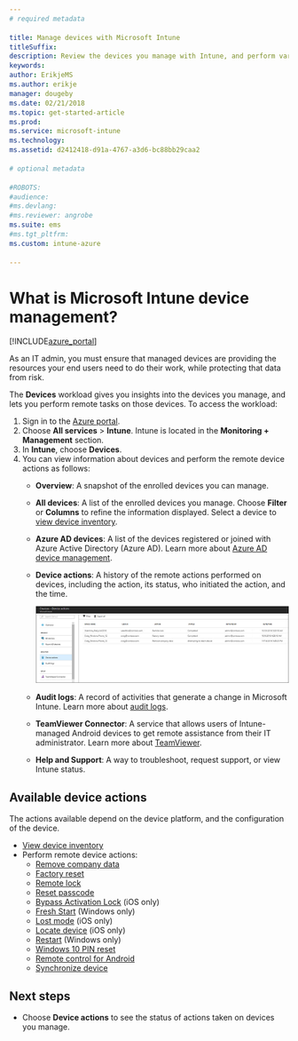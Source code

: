 ```yaml
---
# required metadata

title: Manage devices with Microsoft Intune
titleSuffix:
description: Review the devices you manage with Intune, and perform various operations on them.
keywords:
author: ErikjeMS
ms.author: erikje
manager: dougeby
ms.date: 02/21/2018
ms.topic: get-started-article
ms.prod:
ms.service: microsoft-intune
ms.technology:
ms.assetid: d2412418-d91a-4767-a3d6-bc88bb29caa2

# optional metadata

#ROBOTS:
#audience:
#ms.devlang:
#ms.reviewer: angrobe
ms.suite: ems
#ms.tgt_pltfrm:
ms.custom: intune-azure

---
```


# What is Microsoft Intune device management?


[!INCLUDE[azure_portal](./includes/azure_portal.md)]

As an IT admin, you must ensure that managed devices are providing the resources your end users need to do their work, while protecting that data from risk.

The **Devices** workload gives you insights into the devices you manage, and lets you perform remote tasks on those devices. To access the workload:

1. Sign in to the [Azure portal](https://portal.azure.com).
2. Choose **All services** > **Intune**. Intune is located in the **Monitoring + Management** section.
3. In **Intune**, choose **Devices**.
4. You can view information about devices and perform the remote device actions as follows:
	- **Overview**: A snapshot of the enrolled devices you can manage.
	- **All devices**: A list of the enrolled devices you manage. Choose **Filter** or **Columns** to refine the information displayed. Select a device to [view device inventory](device-inventory.md).
	- **Azure AD devices**: A list of the devices registered or joined with Azure Active Directory (Azure AD). Learn more about [Azure AD device management](https://docs.microsoft.com/azure/active-directory/device-management-introduction).
	- **Device actions**: A history of the remote actions performed on devices, including the action, its status, who initiated the action, and the time.

    	![Screenshot of monitor device actions](./media/monitor-device-actions.png)

	- **Audit logs**: A record of activities that generate a change in Microsoft Intune. Learn more about [audit logs](monitor-audit-logs.md).
	- **TeamViewer Connector**: A service that allows users of Intune-managed Android devices to get remote assistance from their IT administrator. Learn more about [TeamViewer](device-profile-android-teamviewer.md).
	- **Help and Support**: A way to troubleshoot, request support, or view Intune status.	
	
## Available device actions
The actions available depend on the device platform, and the configuration of the device.

- [View device inventory](device-inventory.md)
- Perform remote device actions:
	- [Remove company data](devices-wipe.md#remove-company-data)
	- [Factory reset](devices-wipe.md#factory-reset)
	- [Remote lock](device-remote-lock.md)
	- [Reset passcode](device-passcode-reset.md)
	- [Bypass Activation Lock](device-activation-lock-bypass.md) (iOS only)
	- [Fresh Start](device-fresh-start.md) (Windows only)
	- [Lost mode](device-lost-mode.md) (iOS only)
	- [Locate device](device-locate.md) (iOS only)
	- [Restart](device-restart.md) (Windows only)
	- [Windows 10 PIN reset](device-windows-pin-reset.md)
	- [Remote control for Android](device-profile-android-teamviewer.md)
	- [Synchronize device](device-sync.md)


## Next steps

- Choose **Device actions** to see the status of actions taken on devices you manage.
